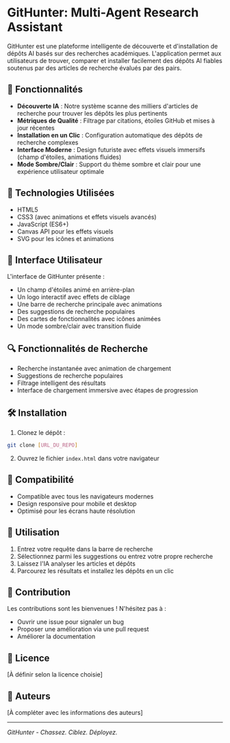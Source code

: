 # GitHunter: Multi-Agent Research Assistant

GitHunter est une plateforme intelligente de découverte et d'installation de dépôts AI basés sur des recherches académiques. L'application permet aux utilisateurs de trouver, comparer et installer facilement des dépôts AI fiables soutenus par des articles de recherche évalués par des pairs.

## 🌟 Fonctionnalités

- **Découverte IA** : Notre système scanne des milliers d'articles de recherche pour trouver les dépôts les plus pertinents
- **Métriques de Qualité** : Filtrage par citations, étoiles GitHub et mises à jour récentes
- **Installation en un Clic** : Configuration automatique des dépôts de recherche complexes
- **Interface Moderne** : Design futuriste avec effets visuels immersifs (champ d'étoiles, animations fluides)
- **Mode Sombre/Clair** : Support du thème sombre et clair pour une expérience utilisateur optimale

## 🚀 Technologies Utilisées

- HTML5
- CSS3 (avec animations et effets visuels avancés)
- JavaScript (ES6+)
- Canvas API pour les effets visuels
- SVG pour les icônes et animations

## 🎨 Interface Utilisateur

L'interface de GitHunter présente :

- Un champ d'étoiles animé en arrière-plan
- Un logo interactif avec effets de ciblage
- Une barre de recherche principale avec animations
- Des suggestions de recherche populaires
- Des cartes de fonctionnalités avec icônes animées
- Un mode sombre/clair avec transition fluide

## 🔍 Fonctionnalités de Recherche

- Recherche instantanée avec animation de chargement
- Suggestions de recherche populaires
- Filtrage intelligent des résultats
- Interface de chargement immersive avec étapes de progression

## 🛠️ Installation

1. Clonez le dépôt :

```bash
git clone [URL_DU_REPO]
```

2. Ouvrez le fichier `index.html` dans votre navigateur

## 📱 Compatibilité

- Compatible avec tous les navigateurs modernes
- Design responsive pour mobile et desktop
- Optimisé pour les écrans haute résolution

## 🎯 Utilisation

1. Entrez votre requête dans la barre de recherche
2. Sélectionnez parmi les suggestions ou entrez votre propre recherche
3. Laissez l'IA analyser les articles et dépôts
4. Parcourez les résultats et installez les dépôts en un clic

## 🤝 Contribution

Les contributions sont les bienvenues ! N'hésitez pas à :

- Ouvrir une issue pour signaler un bug
- Proposer une amélioration via une pull request
- Améliorer la documentation

## 📄 Licence

[À définir selon la licence choisie]

## 👥 Auteurs

[À compléter avec les informations des auteurs]

---

_GitHunter - Chassez. Ciblez. Déployez._
